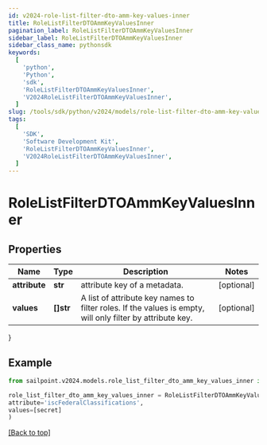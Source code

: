 ```yaml
---
id: v2024-role-list-filter-dto-amm-key-values-inner
title: RoleListFilterDTOAmmKeyValuesInner
pagination_label: RoleListFilterDTOAmmKeyValuesInner
sidebar_label: RoleListFilterDTOAmmKeyValuesInner
sidebar_class_name: pythonsdk
keywords:
  [
    'python',
    'Python',
    'sdk',
    'RoleListFilterDTOAmmKeyValuesInner',
    'V2024RoleListFilterDTOAmmKeyValuesInner',
  ]
slug: /tools/sdk/python/v2024/models/role-list-filter-dto-amm-key-values-inner
tags:
  [
    'SDK',
    'Software Development Kit',
    'RoleListFilterDTOAmmKeyValuesInner',
    'V2024RoleListFilterDTOAmmKeyValuesInner',
  ]
---
```


# RoleListFilterDTOAmmKeyValuesInner

## Properties

| Name | Type | Description | Notes |
| --- | --- | --- | --- |
| **attribute** | **str** | attribute key of a metadata. | [optional] |
| **values** | **[]str** | A list of attribute key names to filter roles. If the values is empty, will only filter by attribute key. | [optional] |

}

## Example

```python
from sailpoint.v2024.models.role_list_filter_dto_amm_key_values_inner import RoleListFilterDTOAmmKeyValuesInner

role_list_filter_dto_amm_key_values_inner = RoleListFilterDTOAmmKeyValuesInner(
attribute='iscFederalClassifications',
values=[secret]
)

```

[[Back to top]](#)
